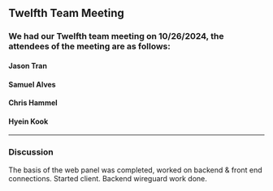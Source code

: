 ## Twelfth Team Meeting

### We had our Twelfth team meeting on 10/26/2024, the attendees of the meeting are as follows:
#### Jason Tran
#### Samuel Alves
#### Chris Hammel
#### Hyein Kook
---

### Discussion
The basis of the web panel was completed, worked on backend & front end connections. Started client. Backend wireguard work done.
